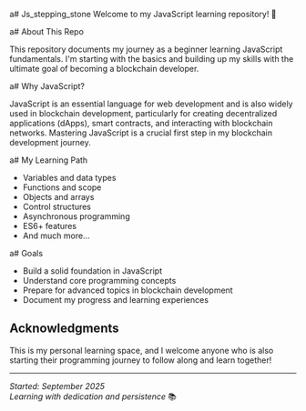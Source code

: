 a# Js_stepping_stone
Welcome to my JavaScript learning repository! 🚀

a# About This Repo

This repository documents my journey as a beginner learning JavaScript fundamentals. I'm starting with the basics and building up my skills with the ultimate goal of becoming a blockchain developer.

a# Why JavaScript?

JavaScript is an essential language for web development and is also widely used in blockchain development, particularly for creating decentralized applications (dApps), smart contracts, and interacting with blockchain networks. Mastering JavaScript is a crucial first step in my blockchain development journey.

a# My Learning Path

- Variables and data types
- Functions and scope
- Objects and arrays
- Control structures
- Asynchronous programming
- ES6+ features
- And much more...

a# Goals

- Build a solid foundation in JavaScript
- Understand core programming concepts
- Prepare for advanced topics in blockchain development
- Document my progress and learning experiences

## Acknowledgments

This is my personal learning space, and I welcome anyone who is also starting their programming journey to follow along and learn together!

---

*Started: September 2025*  
*Learning with dedication and persistence* 📚
